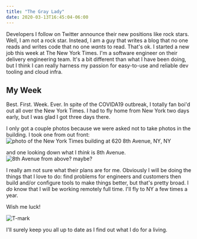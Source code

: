 ```yaml
---
title: "The Gray Lady"
date: 2020-03-13T16:45:04-06:00
---
```


Developers I follow on Twitter announce their new positions like rock stars. Well, I am not a rock star. Instead, I am a guy that writes a blog that no one reads and writes code that no one _wants_ to read. That's ok. I started a new job this week at The New York Times. I'm a software engineer on their delivery engineering team. It's a bit different than what I have been doing, but I think I can really harness my passion for easy-to-use and reliable dev tooling and cloud infra. 

## My Week
Best. First. Week. Ever. In spite of the COVIDA19 outbreak, I totally fan boi'd out all over the New York Times. I had to fly home from New York two days early, but I was glad I got three days there. 

I only got a couple photos because we were asked not to take photos in the building. I took one from out front: 
![photo of the New York Times building at 620 8th Avenue, NY, NY](NYT-photo.png)

and one looking down what I _think_ is 8th Avenue.
![8th Avenue from above? maybe?](/out-window.png)

I really am not sure what their plans are for me. Obviously I will be doing the things that I love to do: find problems for engineers and customers then build and/or configure tools to make things better, but that's pretty broad. I _do_ know that I will be working remotely full time. I'll fly to NY a few times a year. 

Wish me luck!

![T-mark](/T-mark.png)

I'll surely keep you all up to date as I find out what I do for a living.
